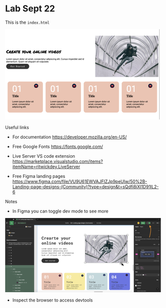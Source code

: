 # Lab Sept 22

This is the `index.html`

<img src="https://raw.githubusercontent.com/haphamo/f23-csfs1000/main/sept-22/assets/preview.png" width="500" />

Useful links

- For documentation https://developer.mozilla.org/en-US/

- Free Google Fonts https://fonts.google.com/

- Live Server VS code extension https://marketplace.visualstudio.com/items?itemName=ritwickdey.LiveServer

- Free Figma landing pages https://www.figma.com/file/VU9U61EWVAJFIZJp9peUIw/50%2B-Landing-page-designs-(Community)?type=design&t=sQdfi8iXl1D91lL2-6

Notes

- In Figma you can toggle dev mode to see more

<img src="https://raw.githubusercontent.com/haphamo/f23-csfs1000/main/sept-22/assets/figma-dev-mode.png"  width="700"/>

- Inspect the browser to access devtools


